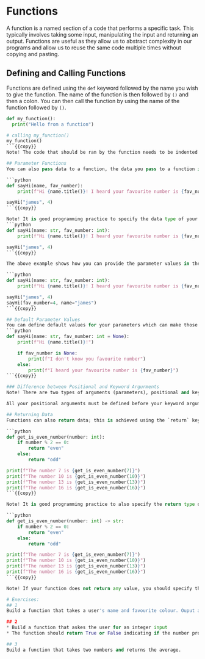 # Functions
A function is a named section of a code that performs a specific task. 
This typically involves taking some input, manipulating the input and returning an output.
Functions are useful as they allow us to abstract complexity in our programs and allow us to reuse the same code multiple times without copying and pasting.

## Defining and Calling Functions
Functions are defined using the `def` keyword followed by the name you wish to give the function. The name of the function is then followed by `()` and then a colon.
You can then call the function by using the name of the function followed by `()`.
```python
def my_function(): 
  print("Hello from a function") 

# calling my_function()
my_function() 
```{{copy}}
Note! The code that should be ran by the function needs to be indented to tell python that the code belongs to the function.

## Parameter Functions
You can also pass data to a function, the data you pass to a function is referred to as parameters or arguments.

```python
def sayHi(name, fav_number):
    print(f"Hi {name.title()}! I heard your favourite number is {fav_number}")

sayHi("james", 4)
```{{copy}}

Note! It is good programming practice to specify the data type of your parameters. Here is an improved version of the code above.
```python
def sayHi(name: str, fav_number: int):
    print(f"Hi {name.title()}! I heard your favourite number is {fav_number}")

sayHi("james", 4)
```{{copy}}

The above example shows how you can provide the parameter values in the order they are expected by the function. You can also provide the parameters in any order you like, however, you must then use the name of the parameter.

```python
def sayHi(name: str, fav_number: int):
    print(f"Hi {name.title()}! I heard your favourite number is {fav_number}")

sayHi("james", 4)
sayHi(fav_number=4, name="james")
```{{copy}}

## Default Parameter Values
You can define default values for your parameters which can make those paramters optional.
```python
def sayHi(name: str, fav_number: int = None):
    print(f"Hi {name.title()}!")

    if fav_number is None:
        print(f"I don't know you favourite number")
    else:
        print(f"I heard your favourite number is {fav_number}")
```{{copy}}

### Difference between Positional and Keyword Argurments
Note! There are two types of arguments (parameters), positional and keyword. When you do not define a default value for an argument it is treated as a positional argument. While arguments with a default value are considered as keyword arguments.

All your positional arguments must be defined before your keyword arguments.

## Returning Data
Functions can also return data; this is achieved using the `return` keyword followed by the data you want to return.

```python
def get_is_even_number(number: int):
    if number % 2 == 0:
        return "even"
    else:
        return "odd"

print(f"The number 7 is {get_is_even_number(7)}")
print(f"The number 10 is {get_is_even_number(10)}")
print(f"The number 13 is {get_is_even_number(13)}")
print(f"The number 16 is {get_is_even_number(16)}")
```{{copy}}

Note! It is good programming practice to also specify the return type of a function. Here is an improved version of the code above.

```python
def get_is_even_number(number: int) -> str:
    if number % 2 == 0:
        return "even"
    else:
        return "odd"

print(f"The number 7 is {get_is_even_number(7)}")
print(f"The number 10 is {get_is_even_number(10)}")
print(f"The number 13 is {get_is_even_number(13)}")
print(f"The number 16 is {get_is_even_number(16)}")
```{{copy}}

Note! If your function does not return any value, you should specify the return type as `None`.

# Exercises:
## 1
Build a function that takes a user's name and favourite colour. Ouput a greeting message stating their name and favourite colour.

## 2
* Build a function that askes the user for an integer input
* The function should return True or False indicating if the number provided by the user is a multiple of 7 or not

## 3
Build a function that takes two numbers and returns the average.


